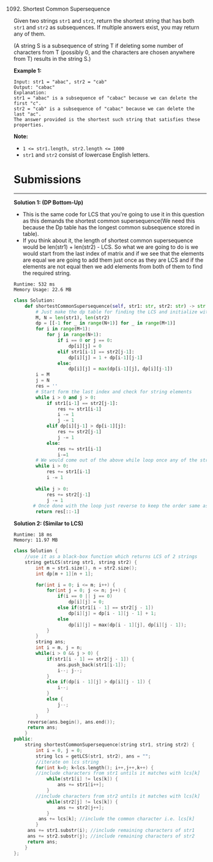 1092. Shortest Common Supersequence

Given two strings `str1` and `str2`, return the shortest string that has both `str1` and `str2` as subsequences.  If multiple answers exist, you may return any of them.

(A string S is a subsequence of string T if deleting some number of characters from T (possibly 0, and the characters are chosen anywhere from T) results in the string S.)

 

**Example 1:**
```
Input: str1 = "abac", str2 = "cab"
Output: "cabac"
Explanation: 
str1 = "abac" is a subsequence of "cabac" because we can delete the first "c".
str2 = "cab" is a subsequence of "cabac" because we can delete the last "ac".
The answer provided is the shortest such string that satisfies these properties.
```

**Note:**

* `1 <= str1.length, str2.length <= 1000`
* `str1` and `str2` consist of lowercase English letters.

# Submissions
---
**Solution 1: (DP Bottom-Up)**

* This is the same code for LCS that you're going to use it in this question as this demands the shortest common supersequence(We need this because the Dp table has the longest common subsequence stored in table). 
* If you think about it, the length of shortest common supersequence would be len(str1) + len(str2) - LCS. So what we are going to do is we would start from the last index of matrix and if we see that the elements are equal we are going to add them just once as they are LCS and if the elements are not equal then we add elements from both of them to find the required string.

```
Runtime: 532 ms
Memory Usage: 22.6 MB
```
```python
class Solution:
    def shortestCommonSupersequence(self, str1: str, str2: str) -> str:
        # Just make the dp table for finding the LCS and initialize with -1
        M, N = len(str1), len(str2)
        dp = [[-1 for _ in range(N+1)] for _ in range(M+1)]
        for i in range(M+1):
            for j in range(N+1):
                if i == 0 or j == 0:
                    dp[i][j] = 0
                elif str1[i-1] == str2[j-1]:
                    dp[i][j] = 1 + dp[i-1][j-1]
                else:
                    dp[i][j] = max(dp[i-1][j], dp[i][j-1])
        i = M
        j = N
        res = ''
        # Start form the last index and check for string elements
        while i > 0 and j > 0:
            if str1[i-1] == str2[j-1]:
                res += str1[i-1]
                i -= 1
                j -= 1
            elif dp[i][j-1] > dp[i-1][j]:
                res += str2[j-1]
                j -= 1
            else:
                res += str1[i-1]
                i-=1
        # We would come out of the above while loop once any of the string becomes 0 but don't forget to add the other string as we are still missing their part.
        while i > 0:
            res += str1[i-1]
            i -= 1
        
        while j > 0:
            res += str2[j-1]
            j -= 1
       # Once done with the loop just reverse to keep the order same as we started from the last
        return res[::-1]
```

**Solution 2: (Similar to LCS)**
```
Runtime: 18 ms
Memory: 11.97 MB 
```
```c++
class Solution {
    //use it as a black-box function which returns LCS of 2 strings
    string getLCS(string str1, string str2) {
        int m = str1.size(), n = str2.size();
        int dp[m + 1][n + 1];

        for(int i = 0; i <= m; i++) {
            for(int j = 0; j <= n; j++) {
                if(i == 0 || j == 0)
                    dp[i][j] = 0;
                else if(str1[i - 1] == str2[j - 1])
                    dp[i][j] = dp[i - 1][j - 1] + 1;
                else
                    dp[i][j] = max(dp[i - 1][j], dp[i][j - 1]);
            }
        }
        string ans;
        int i = m, j = n;
        while(i > 0 && j > 0) {        
            if(str1[i - 1] == str2[j - 1]) {
                ans.push_back(str1[i-1]);
                i--; j--;
            }        
            else if(dp[i - 1][j] > dp[i][j - 1]) {
                i--;
            }
            else {
                j--;
            }
        }
     reverse(ans.begin(), ans.end());
     return ans;
    }
public:
    string shortestCommonSupersequence(string str1, string str2) {
        int i = 0, j = 0;
        string lcs = getLCS(str1, str2), ans = "";
        //iterate on lcs string
        for(int k=0; k<lcs.length(); i++,j++,k++) {
        //include characters from str1 untils it matches with lcs[k]
            while(str1[i] != lcs[k]) { 
                ans += str1[i++];
            }
        //include characters from str2 untils it matches with lcs[k]
            while(str2[j] != lcs[k]) {
                ans += str2[j++];
            }
         ans += lcs[k]; //include the common character i.e. lcs[k]
        }
     ans += str1.substr(i); //include remaining characters of str1
     ans += str2.substr(j); //include remaining characters of str2
     return ans;
    }
};
```
